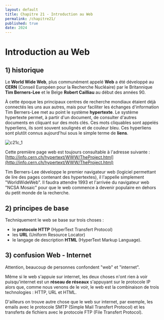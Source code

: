 ```yaml
---
layout: default
title: Chapitre 21 - Introduction au Web
permalink: /chapitre21/
published: true
date: 2024
---
```


# Introduction au Web

## 1) historique

Le **World Wide Web**, plus communément appelé **Web** a été développé au **CERN** (Conseil Européen pour la Recherche Nucléaire) par le Britannique **Tim Berners-Lee** et le Belge **Robert Cailliau** au début des années 90. 

À cette époque les principaux centres de recherche mondiaux étaient déjà connectés les uns aux autres, mais pour faciliter les échanges d'information Tim Berners-Lee met au point le système **hypertexte**. Le système hypertexte permet, à partir d'un document, de consulter d'autres documents en cliquant sur des mots clés. Ces mots cliquables sont appelés hyperliens, ils sont souvent soulignés et de couleur bleu. Ces hyperliens sont plutôt connus aujourd'hui sous le simple terme de **liens**.

![c21c_1](https://github.com/user-attachments/assets/2cd0813e-759d-4c1d-ae27-4f90e56e725a)

Cette première page web est toujours consultable à l'adresse suivante : [http://info.cern.ch/hypertext/WWW/TheProject.html](http://info.cern.ch/hypertext/WWW/TheProject.html)

Tim Berners-Lee développe le premier navigateur web (logiciel permettant de lire des pages contenant des hypertextes), il l'appelle simplement "WorldWideWeb". Il faudra attendre 1993 et l'arrivée du navigateur web "NCSA Mosaic" pour que le web commence à devenir populaire en dehors du petit monde de la recherche.

## 2) principes de base

Techniquement le web se base sur trois choses : 
- le **protocole HTTP** (HyperText Transfert Protocol)
- les **URL** (Uniform Resource Locator)
- le langage de description **HTML** (HyperText Markup Language).


## 3) confusion Web - Internet

Attention, beaucoup de personnes confondent "web" et "internet". 

Même si le web s'appuie sur internet, les deux choses n'ont rien à voir puisqu'internet est un **réseau de réseaux** s'appuyant sur le protocole IP alors que, comme nous venons de le voir, le web est la combinaison de trois technologies : HTTP, URL et HTML.

D'ailleurs on trouve autre chose que le web sur internet, par exemple, les emails avec le protocole SMTP (Simple Mail Transfert Protocol) et les transferts de fichiers avec le protocole FTP (File Transfert Protocol).
